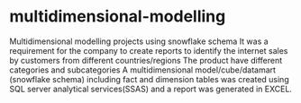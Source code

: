 # multidimensional-modelling
Multidimensional modelling projects using snowflake schema 
It was a requirement for the company to create reports to identify the internet sales by customers from different countries/regions 
The product have different categories and subcategories
A multidimensional model/cube/datamart (snowflake schema) including fact and dimension tables was created using SQL server analytical services(SSAS) and a report was generated in EXCEL.

